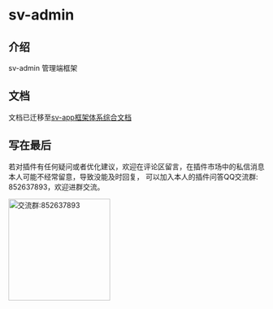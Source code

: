 # sv-admin

## 介绍
sv-admin 管理端框架

## 文档
文档已迁移至[sv-app框架体系综合文档](https://static-mp-74bfcbac-6ba6-4f39-8513-8831390ff75a.next.bspapp.com/docs/)

## 写在最后
若对插件有任何疑问或者优化建议，欢迎在评论区留言，在插件市场中的私信消息本人可能不经常留意，导致没能及时回复，
可以加入本人的插件问答QQ交流群: 852637893，欢迎进群交流。

<img width="200" src="https://mp-74bfcbac-6ba6-4f39-8513-8831390ff75a.cdn.bspapp.com/static/qqqun.jpg" alt="交流群:852637893"/>